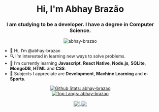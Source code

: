 <h1 align="center"> Hi, I'm Abhay Brazão</h1>
<h3 align="center">I am studying to be a developer. I have a degree in Computer Science.</h3>
<p align="center"><img src="https://komarev.com/ghpvc/?username=abhay-brazao" alt="abhay-brazao"/></p>


- :wave: Hi, I’m @abhay-brazao
- :mag: I’m interested in learning new ways to solve problems.
- :book: I’m currently learning **Javascript**, **React Native**, **Node.js**, **SQLite**, **MongoDB**, **HTML** and **CSS**.
- :speech_balloon: Subjects I appreciate are **Development**, **Machine Learning** and **e-Sports**.

<p align="center">
  <a href="https://github.com/anuraghazra/github-readme-stats" target="blank">
    <img src="https://github-readme-stats.vercel.app/api?username=abhay-brazao&show_icons=true" alt="Github Stats: abhay-brazao"/>
  </a>
  <br />
  <a href="https://github.com/anuraghazra/github-readme-stats" target="blank">
    <img src="https://github-readme-stats.vercel.app/api/top-langs/?username=abhay-brazao&layout=compact" alt="Top Langs: abhay-brazao" />
  </a>
</p>

<p align="center">
  <a href="https://linkedin.com/in/abhay-brazao" target="blank">
    <img align="center" src="https://cdn.jsdelivr.net/npm/simple-icons@3.0.1/icons/linkedin.svg" alt="Linkedln: abhay-brazao" height="20" width="20" />
  </a>
  <a href="https://instagram.com/abhay.brazao" target="blank">
    <img align="center" style="color: blue" src="https://cdn.jsdelivr.net/npm/simple-icons@3.0.1/icons/instagram.svg" alt="Instagram: abhay.brazao" height="20" width="20" />
  </a>  
</p>
